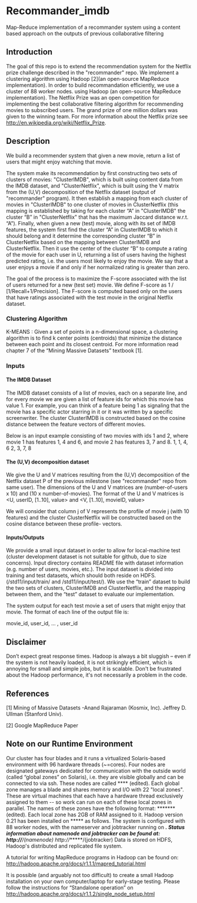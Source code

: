 Recommander_imdb
===========

Map-Reduce implementation of a recommander system using a content based approach on the outputs of previous collaborative filtering

## Introduction

The goal of this repo is to extend the recommendation system for the Netflix prize challenge described in the "recommander" repo. We implement a clustering algorithm using Hadoop [2](an open-source MapReduce implementation). In order to build recommandation efficiently, we use a cluster of 88 worker nodes. 
using Hadoop (an open-source MapReduce  implementation). The Netflix Prize was an open competition for implementing the best collaborative filtering algorithm for recommending movies to subscribed users. The grand prize of one million dollars was given to the winning team. For more information about the Netflix prize see
http://en.wikipedia.org/wiki/Netflix_Prize.


## Description

We build a recommender system that given a new movie, return a list of users that might enjoy watching that movie.

The system make its recommendation by first constructing two sets of clusters of movies: "ClusterIMDB", which is built using content data from the IMDB dataset, and "ClusterNetflix", which is built using the V matrix from the (U,V) decomposition of the Netflix dataset (output of "recommander" program). It then establish a mapping from each cluster of movies in "ClusterIMDB" to one cluster of movies in ClusterNetflix (this mapping is established by taking for each cluster “A” in "ClusterIMDB" the cluster “B” in "ClusterNetflix" that has the maximum Jaccard distance w.r.t. “A”).
Finally, when given a new (test) movie, along with its set of IMDB features, the system first find the cluster “A” in ClusterIMDB to which it should belong and it determine the corresponding cluster “B” in ClusterNetflix based on the mapping between ClusterIMDB and ClusterNetflix. Then it use the center of the cluster “B” to compute a rating of the movie for each user in U, returning a list of users having the highest predicted rating, i.e. the users most likely to enjoy the movie. We say that a user enjoys a movie if and only if her normalized rating is greater than zero.

The goal of the process is to maximize the F-score associated with the list of users returned for a new (test set) movie. We define F-score as 1 / [1/Recall+1/Precision]. The F-score is computed based only on the users that have ratings associated with the test movie in the original Netflix dataset.

### Clustering Algorithm 

K-MEANS : Given a set of points in a n-dimensional space, a clustering algorithm is to find k center points (centroids) that minimize the distance between each point and its closest centroid. For more information read chapter 7 of the “Mining Massive Datasets” textbook [1].

### Inputs

#### The IMDB Dataset

The IMDB dataset consists of a list of movies, each on a separate line, and for every movie we are given a list of feature ids for which this movie has value 1. For example, you can think of a feature being 1 as signaling that the movie has a specific actor starring in it or it was written by a specific screenwriter. The cluster ClusterIMDB is constructed based on the cosine distance between the feature vectors of different movies.

Below is an input example consisting of two movies with ids 1 and 2, where movie 1 has
features 1, 4 and 6, and movie 2 has features 3, 7 and 8.
1, 1, 4, 6
2, 3, 7, 8

####  The (U,V) decomposition dataset

We give the U and V matrices resulting from the (U,V) decomposition of the Netflix dataset P of the previous milestone (see "recommander" repo from same user). The dimensions of the U and V matrices are (number-of-users x 10) and (10 x number-of-movies).
The format of the U and V matrices is 
\<U, userID, [1..10], value\> and
\<V, [1..10], movieID, value\>

We will consider that column j of V represents the profile of movie j (with 10 features) and the
cluster ClusterNetflix will be constructed based on the cosine distance between these profile-
vectors.

#### Inputs/Outputs

We provide a small input dataset in order to allow for local-machine test (cluster development dataset is not suitable for github, due to size concerns). Input directory contains README file with dataset information (e.g. number of users, movies, etc.). The input dataset is divided into training and test datasets, which should both reside on HDFS.
(/std11/input/train/ and /std11/input/test/).
We use the “train” dataset to build the two sets of clusters, ClusterIMDB and ClusterNetflix, and the mapping between them, and the “test” dataset to evaluate our implementation.

The system output for each test movie a set of users that might enjoy that movie. The format of each line of the output file is:

movie_id, user_id, ... , user_id

## Disclaimer
Don’t expect great response times. Hadoop is always a bit sluggish – even if the system is not heavily loaded, it is not strikingly efficient, which is annoying for small and simple jobs, but it is scalable. Don't be frustrated about the Hadoop performance, it's not necessarily a problem in the code.


## References
[1] Mining of Massive Datasets -Anand Rajaraman (Kosmix, Inc). Jeffrey D. Ullman (Stanford Univ).

[2] Google MapReduce Paper

## Note on our Runtime Environment
Our cluster has four blades and it runs a virtualized Solaris-based environment with 96 hardware threads (~=cores). Four nodes are designated gateways dedicated for communication with the outside world (called “global zones” on Solaris), i.e. they are visible globally and can be connected to via ssh. These nodes are called **** (edited). Each global zone manages a blade and shares memory and I/O with 22 "local zones". These
are virtual machines that each have a hardware thread exclusively assigned to them -- so work
can run on each of these local zones in parallel. The names of these zones have the following
format: ******* (edited). Each local zone has 2GB of RAM assigned to it. Hadoop version 0.21 has been installed on ***** as follows. The system is configured with 88 worker nodes, with the nameserver and jobtracker running on *****. Status information about namenode and jobtracker can be found at:
http://******/(namenode)
http://******/(jobtracker)
Data is stored on HDFS, Hadoop's distributed and replicated file system.


A tutorial for writing MapReduce programs in Hadoop can be found on:
http://hadoop.apache.org/docs/r1.1.1/mapred_tutorial.html

It is possible (and arguably not too difficult) to create a small Hadoop installation on your own computer/laptop for early-stage testing. Please follow the instructions for “Standalone operation” on 
http://hadoop.apache.org/docs/r1.1.2/single_node_setup.html
